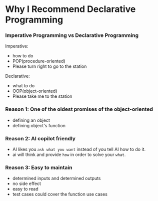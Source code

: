 # Why I Recommend Declarative Programming

### Imperative Programming vs Declarative Programming
Imperative: 
- how to do
- POP(procedure-oriented)
- Please turn right to go to the station

Declarative:
- what to do
- OOP(object-oriented)
- Please take me to the station


### Reason 1: One of the oldest promises of the object-oriented
- defining an object
- defining object's function

### Reason 2: AI copilot friendly
- AI likes you `ask what you want` instead of you tell AI how to do it.
- ai will think and provide `how` in order to solve your `what`.

### Reason 3: Easy to maintain
- determined inputs and determined outputs
- no side effect
- easy to read
- test cases could cover the function use cases